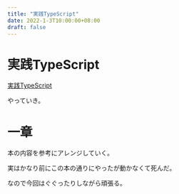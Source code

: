 ```yaml
---
title: "実践TypeScript"
date: 2022-1-3T10:00:00+08:00
draft: false
---
```

# 実践TypeScript



[実践TypeScript](https://www.amazon.co.jp/dp/B07T477V6G/ref=dp-kindle-redirect?_encoding=UTF8)





やっていき。



# 一章



本の内容を参考にアレンジしていく。



実はかなり前にこの本の通りにやったが動かなくて死んだ。



なので今回はぐぐったりしながら頑張る。
